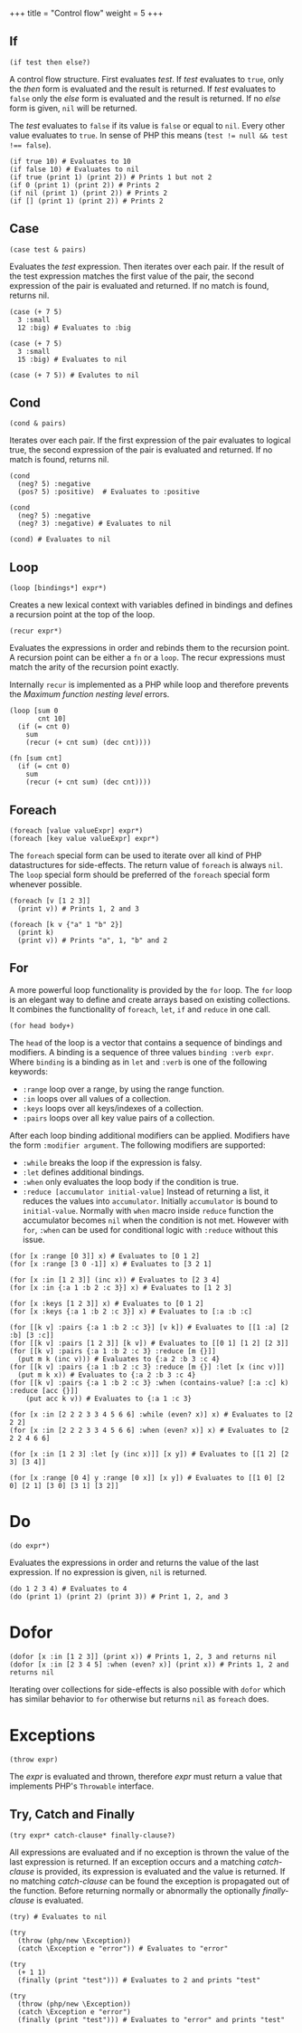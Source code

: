 +++
title = "Control flow"
weight = 5
+++

## If

```phel
(if test then else?)
```

A control flow structure. First evaluates _test_. If _test_ evaluates to `true`, only the _then_ form is evaluated and the result is returned. If _test_ evaluates to `false` only the _else_ form is evaluated and the result is returned. If no _else_ form is given, `nil` will be returned.

The _test_ evaluates to `false` if its value is `false` or equal to `nil`. Every other value evaluates to `true`. In sense of PHP this means (`test != null && test !== false`).

```phel
(if true 10) # Evaluates to 10
(if false 10) # Evaluates to nil
(if true (print 1) (print 2)) # Prints 1 but not 2
(if 0 (print 1) (print 2)) # Prints 2
(if nil (print 1) (print 2)) # Prints 2
(if [] (print 1) (print 2)) # Prints 2
```

## Case

```phel
(case test & pairs)
```

Evaluates the _test_ expression. Then iterates over each pair. If the result of the test expression matches the first value of the pair, the second expression of the pair is evaluated and returned. If no match is found, returns nil.

```phel
(case (+ 7 5)
  3 :small
  12 :big) # Evaluates to :big

(case (+ 7 5)
  3 :small
  15 :big) # Evaluates to nil

(case (+ 7 5)) # Evalutes to nil
```

## Cond

```phel
(cond & pairs)
```

Iterates over each pair. If the first expression of the pair evaluates to logical true, the second expression of the pair is evaluated and returned. If no match is found, returns nil.

```phel
(cond
  (neg? 5) :negative
  (pos? 5) :positive)  # Evaluates to :positive

(cond
  (neg? 5) :negative
  (neg? 3) :negative) # Evaluates to nil

(cond) # Evaluates to nil
```

## Loop

```phel
(loop [bindings*] expr*)
```
Creates a new lexical context with variables defined in bindings and defines a recursion point at the top of the loop.

```phel
(recur expr*)
```
Evaluates the expressions in order and rebinds them to the recursion point. A recursion point can be either a `fn` or a `loop`. The recur expressions must match the arity of the recursion point exactly.

Internally `recur` is implemented as a PHP while loop and therefore prevents the _Maximum function nesting level_ errors.

```phel
(loop [sum 0
       cnt 10]
  (if (= cnt 0)
    sum
    (recur (+ cnt sum) (dec cnt))))

(fn [sum cnt]
  (if (= cnt 0)
    sum
    (recur (+ cnt sum) (dec cnt))))
```

## Foreach

```phel
(foreach [value valueExpr] expr*)
(foreach [key value valueExpr] expr*)
```
The `foreach` special form can be used to iterate over all kind of PHP datastructures for side-effects. The return value of `foreach` is always `nil`. The `loop` special form should be preferred of the `foreach` special form whenever possible.

```phel
(foreach [v [1 2 3]]
  (print v)) # Prints 1, 2 and 3

(foreach [k v {"a" 1 "b" 2}]
  (print k)
  (print v)) # Prints "a", 1, "b" and 2
```

## For

A more powerful loop functionality is provided by the `for` loop. The `for` loop is an elegant way to define and create arrays based on existing collections. It combines the functionality of `foreach`, `let`, `if` and `reduce` in one call.

```phel
(for head body+)
```

The `head` of the loop is a vector that contains a
sequence of bindings and modifiers. A binding is a sequence of three
values `binding :verb expr`. Where `binding` is a binding as
in `let` and `:verb` is one of the following keywords:

* `:range` loop over a range, by using the range function.
* `:in` loops over all values of a collection.
* `:keys` loops over all keys/indexes of a collection.
* `:pairs` loops over all key value pairs of a collection.

After each loop binding additional modifiers can be applied. Modifiers
have the form `:modifier argument`. The following modifiers are supported:

* `:while` breaks the loop if the expression is falsy.
* `:let` defines additional bindings.
* `:when` only evaluates the loop body if the condition is true.
* `:reduce [accumulator initial-value]` Instead of returning a list, it reduces the values into `accumulator`. Initially `accumulator` is bound to `initial-value`. Normally with `when` macro inside `reduce` function the accumulator becomes `nil` when the condition is not met. However with `for`, `:when` can be used for conditional logic with `:reduce` without this issue.

```phel
(for [x :range [0 3]] x) # Evaluates to [0 1 2]
(for [x :range [3 0 -1]] x) # Evaluates to [3 2 1]

(for [x :in [1 2 3]] (inc x)) # Evaluates to [2 3 4]
(for [x :in {:a 1 :b 2 :c 3}] x) # Evaluates to [1 2 3]

(for [x :keys [1 2 3]] x) # Evaluates to [0 1 2]
(for [x :keys {:a 1 :b 2 :c 3}] x) # Evaluates to [:a :b :c]

(for [[k v] :pairs {:a 1 :b 2 :c 3}] [v k]) # Evaluates to [[1 :a] [2 :b] [3 :c]]
(for [[k v] :pairs [1 2 3]] [k v]) # Evaluates to [[0 1] [1 2] [2 3]]
(for [[k v] :pairs {:a 1 :b 2 :c 3} :reduce [m {}]]
  (put m k (inc v))) # Evaluates to {:a 2 :b 3 :c 4}
(for [[k v] :pairs {:a 1 :b 2 :c 3} :reduce [m {}] :let [x (inc v)]]
  (put m k x)) # Evaluates to {:a 2 :b 3 :c 4}
(for [[k v] :pairs {:a 1 :b 2 :c 3} :when (contains-value? [:a :c] k) :reduce [acc {}]]
    (put acc k v)) # Evaluates to {:a 1 :c 3}

(for [x :in [2 2 2 3 3 4 5 6 6] :while (even? x)] x) # Evaluates to [2 2 2]
(for [x :in [2 2 2 3 3 4 5 6 6] :when (even? x)] x) # Evaluates to [2 2 2 4 6 6]

(for [x :in [1 2 3] :let [y (inc x)]] [x y]) # Evaluates to [[1 2] [2 3] [3 4]]

(for [x :range [0 4] y :range [0 x]] [x y]) # Evaluates to [[1 0] [2 0] [2 1] [3 0] [3 1] [3 2]]
```

# Do

```phel
(do expr*)
```

Evaluates the expressions in order and returns the value of the last expression. If no expression is given, `nil` is returned.

```phel
(do 1 2 3 4) # Evaluates to 4
(do (print 1) (print 2) (print 3)) # Print 1, 2, and 3
```

# Dofor

```phel
(dofor [x :in [1 2 3]] (print x)) # Prints 1, 2, 3 and returns nil
(dofor [x :in [2 3 4 5] :when (even? x)] (print x)) # Prints 1, 2 and returns nil
```

Iterating over collections for side-effects is also possible with `dofor` which has similar behavior to `for` otherwise but returns `nil` as `foreach` does.

# Exceptions

```phel
(throw expr)
```

The _expr_ is evaluated and thrown, therefore _expr_ must return a value that implements PHP's `Throwable` interface.

## Try, Catch and Finally

```phel
(try expr* catch-clause* finally-clause?)
```

All expressions are evaluated and if no exception is thrown the value of the last expression is returned. If an exception occurs and a matching _catch-clause_ is provided, its expression is evaluated and the value is returned. If no matching _catch-clause_ can be found the exception is propagated out of the function. Before returning normally or abnormally the optionally _finally-clause_ is evaluated.

```phel
(try) # Evaluates to nil

(try
  (throw (php/new \Exception))
  (catch \Exception e "error")) # Evaluates to "error"

(try
  (+ 1 1)
  (finally (print "test"))) # Evaluates to 2 and prints "test"

(try
  (throw (php/new \Exception))
  (catch \Exception e "error")
  (finally (print "test"))) # Evaluates to "error" and prints "test"
```
